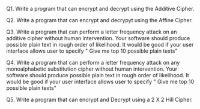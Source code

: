 Q1. Write a program that can encrypt and decrypt using the Additive Cipher.

Q2. Write a program that can encrypt and decrypyt using the Affine Cipher.

Q3. Write a program that can perform a letter frequency attack on an additive cipher without human intervention. Your software should produce possible plain text in rough order of likelihood. It would be good if your user interface allows user to specify " Give me top 10 possible plain texts"

Q4. Write a program that can perform a letter frequency attack on any monoalphabetic substitution cipher without human intervention. Your software should produce possible plain text in rough order of likelihood. It would be good if your user interface allows user to specify " Give me top 10 possible plain texts"

Q5. Write a program that can encrypt and Decrypt using a 2 X 2 Hill Cipher.
